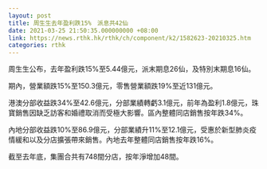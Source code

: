 ```yaml
---
layout: post
title: 周生生去年盈利跌15%　派息共42仙
date: 2021-03-25 21:50:35.000000000 +08:00
link: https://news.rthk.hk/rthk/ch/component/k2/1582623-20210325.htm
categories: rthk
---
```


周生生公布，去年盈利跌15%至5.44億元，派末期息26仙，及特別末期息16仙。

期內，營業額跌15%至150.3億元，零售營業額跌19%至近131億元。

港澳分部收益跌34%至42.6億元，分部業績轉虧3.1億元，前年為盈利1.8億元，珠寶銷售因缺乏訪客和婚禮取消而受極大影響。區內整體同店銷售按年跌34%。

內地分部收益跌10%至86.9億元，分部業績升11%至12.1億元，受惠於新型肺炎疫情緩和以及分店擴張帶來銷售。內地去年整體同店銷售按年跌16%。

截至去年底，集團合共有748間分店，按年淨增加48間。
